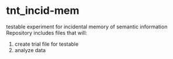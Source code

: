 # tnt_incid-mem
testable experiment for incidental memory of semantic information
Repository includes files that will:
1) create trial file for testable
2) analyze data

